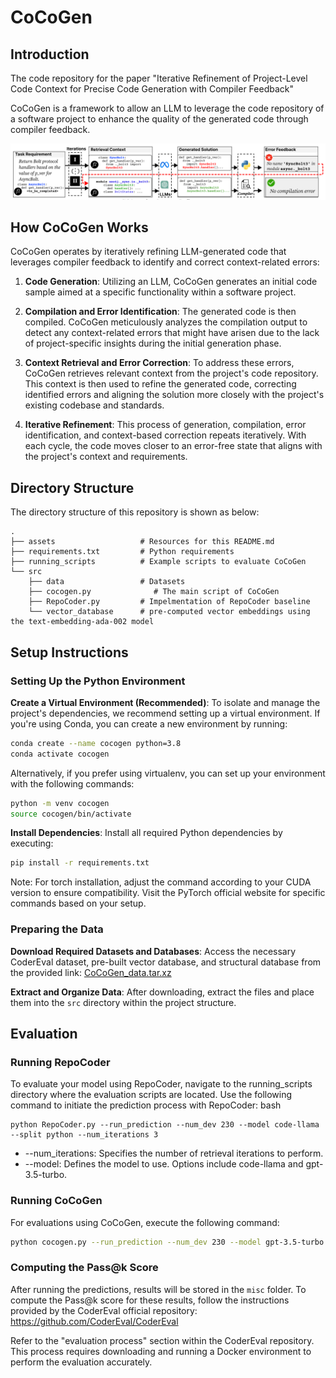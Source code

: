 # CoCoGen

## Introduction
The code repository for the paper "Iterative Refinement of Project-Level Code Context for Precise Code Generation with Compiler Feedback"

CoCoGen is a framework to allow an LLM to leverage the code repository of a software project to enhance the quality of the generated code through compiler feedback.

![System Overview](./assets/fig_overview.png)
## How CoCoGen Works

CoCoGen operates by iteratively refining LLM-generated code that leverages compiler feedback to identify and correct context-related errors:

1. **Code Generation**: Utilizing an LLM, CoCoGen generates an initial code sample aimed at a specific functionality within a software project.

2. **Compilation and Error Identification**: The generated code is then compiled. CoCoGen meticulously analyzes the compilation output to detect any context-related errors that might have arisen due to the lack of project-specific insights during the initial generation phase.

3. **Context Retrieval and Error Correction**: To address these errors, CoCoGen retrieves relevant context from the project's code repository. This context is then used to refine the generated code, correcting identified errors and aligning the solution more closely with the project's existing codebase and standards.

4. **Iterative Refinement**: This process of generation, compilation, error identification, and context-based correction repeats iteratively. With each cycle, the code moves closer to an error-free state that aligns with the project's context and requirements.


<!-- Directory Structure -->
## Directory Structure
The directory structure of this repository is shown as below:
```
.
├── assets                   # Resources for this README.md
├── requirements.txt         # Python requirements
├── running_scripts          # Example scripts to evaluate CoCoGen 
└── src
    ├── data                 # Datasets
    ├── cocogen.py              # The main script of CoCoGen
    ├── RepoCoder.py         # Impelmentation of RepoCoder baseline
    └── vector_database      # pre-computed vector embeddings using the text-embedding-ada-002 model
```

## Setup Instructions
### Setting Up the Python Environment
**Create a Virtual Environment (Recommended)**: To isolate and manage the project's dependencies, we recommend setting up a virtual environment. If you're using Conda, you can create a new environment by running:

```bash
conda create --name cocogen python=3.8
conda activate cocogen
```

Alternatively, if you prefer using virtualenv, you can set up your environment with the following commands:

```bash
python -m venv cocogen
source cocogen/bin/activate
````

**Install Dependencies**: Install all required Python dependencies by executing:
```bash
pip install -r requirements.txt
```
Note: For torch installation, adjust the command according to your CUDA version to ensure compatibility. Visit the PyTorch official website for specific commands based on your setup.

### Preparing the Data
**Download Required Datasets and Databases**: Access the necessary CoderEval dataset, pre-built vector database, and structural database from the provided link:
[CoCoGen_data.tar.xz](https://drive.google.com/file/d/19MMuTiJreHdC7RosMw-DD3QnMuLJ-AhN/view?usp=sharing)


**Extract and Organize Data**: After downloading, extract the files and place them into the `src` directory within the project structure.


## Evaluation
### Running RepoCoder
To evaluate your model using RepoCoder, navigate to the running_scripts directory where the evaluation scripts are located. Use the following command to initiate the prediction process with RepoCoder:
bash
```
python RepoCoder.py --run_prediction --num_dev 230 --model code-llama --split python --num_iterations 3
```
- --num_iterations: Specifies the number of retrieval iterations to perform.
- --model: Defines the model to use. Options include code-llama and gpt-3.5-turbo.

### Running CoCoGen
  
For evaluations using CoCoGen, execute the following command:
```bash
python cocogen.py --run_prediction --num_dev 230 --model gpt-3.5-turbo --split python --num_iterations 3
```

### Computing the Pass@k Score
After running the predictions, results will be stored in the `misc` folder. 
To compute the Pass@k score for these results, follow the instructions provided by the CoderEval official repository:
https://github.com/CoderEval/CoderEval

Refer to the "evaluation process" section within the CoderEval repository. This process requires downloading and running a Docker environment to perform the evaluation accurately.


